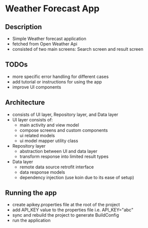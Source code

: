 # Weather Forecast App

## Description
- Simple Weather forecast application
- fetched from Open Weather Api
- consisted of two main screens: Search screen and result screen

## TODOs
- more specific error handling for different cases
- add tutorial or instructions for using the app
- improve UI components

## Architecture
- consists of UI layer, Repository layer, and Data layer
- UI layer consists of:
  - main activity and view model
  - compose screens and custom components
  - ui related models
  - ui model mapper utility class
- Repository layer
  - abstraction between UI and data layer
  - transform response into limited result types
- Data layer
  - remote data source retrofit interface
  - data response models
  - dependency injection (use koin due to its ease of setup)

## Running the app
- create apikey.properties file at the root of the project
- add API_KEY value to the properties file i.e. API_KEY="abc"
- sync and rebuild the project to generate BuildConfig
- run the application
